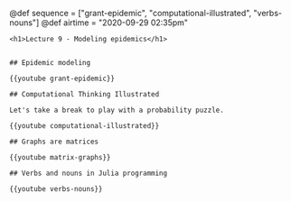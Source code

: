 @def sequence = ["grant-epidemic", "computational-illustrated", "verbs-nouns"]
@def airtime = "2020-09-29 02:35pm"
~~~
<h1>Lecture 9 - Modeling epidemics</h1>
~~~

~~~Airs on: <span class="moment">~~~{{showtime airtime}}~~~ EST</span>~~~

## Epidemic modeling

{{youtube grant-epidemic}}

## Computational Thinking Illustrated

Let's take a break to play with a probability puzzle.

{{youtube computational-illustrated}}

## Graphs are matrices

{{youtube matrix-graphs}}

## Verbs and nouns in Julia programming

{{youtube verbs-nouns}}

